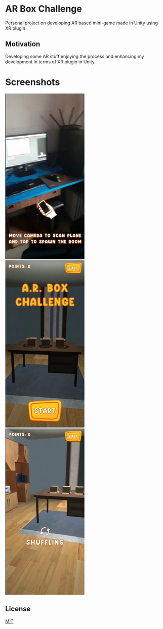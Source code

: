# AR Box Challenge
Personal project on developing AR based mini-game made in Unity using XR plugin

## Motivation
Developing some AR stuff enjoying the process and enhancing my development in terms of XR plugin in Unity.

# Screenshots
<p><img src="1.jpg" width="250">&emsp;&emsp;
<img src="2.jpg" width="250">&emsp;&emsp;
<img src="3.jpg" width="250"></p>

## License
[MIT](https://choosealicense.com/licenses/mit/)
